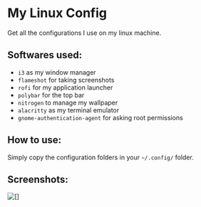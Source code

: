 # My Linux Config

Get all the configurations I use on my linux machine.

## Softwares used:
- `i3` as my window manager
- `flameshot` for taking screenshots
- `rofi` for my application launcher
- `polybar` for the top bar
- `nitrogen` to manage my wallpaper
- `alacritty` as my terminal emulator
- `gnome-authentication-agent` for asking root permissions

## How to use:
Simply copy the configuration folders in your `~/.config/` folder.

## Screenshots:
![[]](https://i.imgur.com/kKNRnCm.png)
